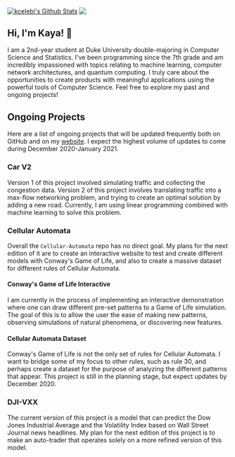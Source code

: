 <a href="https://github.com/kcelebi">
<img align="center" alt="kcelebi's Github Stats" src="https://github-readme-stats.codestackr.vercel.app/api?username=kcelebi&show_icons=true&hide_border=true&count_private=true&include_all_commits=true&theme=default" /></a>

<a href="https://github.com/kcelebi">
  <img align="center" src="https://github-readme-stats.anuraghazra1.vercel.app/api/top-langs/?username=kcelebi&layout=compact&theme=dark" />
</a>

## Hi, I'm Kaya! 👋

I am a 2nd-year student at Duke University double-majoring in Computer Science and Statistics. I've been programming since the 7th grade and am incredibly impassioned with topics relating to machine learning, computer network architectures, and quantum computing. I truly care about the opportunities to create products with meaningful applications using the powerful tools of Computer Science. Feel free to explore my past and ongoing projects! 

## Ongoing Projects

Here are a list of ongoing projects that will be updated frequently both on GitHub and on my <a href = "https://kayacelebi17.wixsite.com/website">website</a>. I expect the highest volume of updates to come during December 2020-January 2021. 

### Car V2

Version 1 of this project involved simulating traffic and collecting the congestion data. Version 2 of this project involves translating traffic into a max-flow networking problem, and trying to create an optimal solution by adding a new road. Currently, I am using linear programming combined with machine learning to solve this problem. 

### Cellular Automata

Overall the ``Cellular-Automata`` repo has no direct goal. My plans for the next edition of it are to create an interactive website to test and create different models with Conway's Game of Life, and also to create a massive dataset for different rules of Cellular Automata. 

#### Conway's Game of Life Interactive

I am currently in the process of implementing an interactive demonstration where one can draw different pre-set patterns to a Game of Life simulation. The goal of this is to allow the user the ease of making new patterns, observing simulations of natural phenomena, or discovering new features.

#### Cellular Automata Dataset

Conway's Game of Life is not the only set of rules for Cellular Automata. I want to bridge some of my focus to other rules, such as rule 30, and perhaps create a dataset for the purpose of analyzing the different patterns that appear. This project is still in the planning stage, but expect updates by December 2020. 

### DJI-VXX

The current version of this project is a model that can predict the Dow Jones Industrial Average and the Volatility Index based on Wall Street Journal news headlines. My plan for the next edition of this project is to make an auto-trader that operates solely on a more refined version of this model. 



